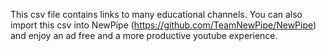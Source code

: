 This csv file contains links to many educational channels. You can also import this csv into NewPipe (https://github.com/TeamNewPipe/NewPipe) and enjoy an ad free and a more productive youtube experience.